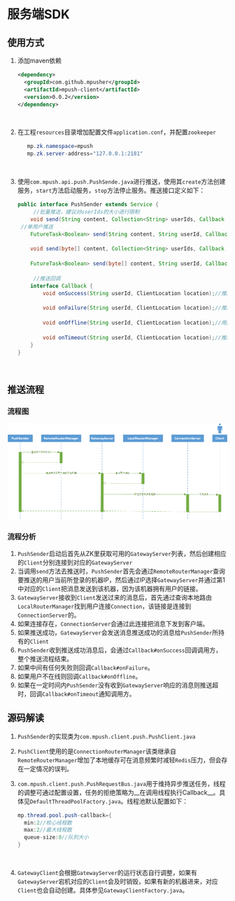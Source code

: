 # 服务端SDK

## 使用方式

1. 添加maven依赖

   ```xml
   <dependency>
     <groupId>com.github.mpusher</groupId>
     <artifactId>mpush-client</artifactId>
     <version>0.0.2</version>
   </dependency>
   ```

   ​

2. 在工程`resources`目录增加配置文件`application.conf`，并配置`zookeeper`

   ```java
      mp.zk.namespace=mpush
      mp.zk.server-address="127.0.0.1:2181"
   ```

   ​

3. 使用`com.mpush.api.push.PushSende.java`进行推送，使用其`create`方法创建服务，`start`方法启动服务，`stop`方法停止服务。推送接口定义如下：

   ```java
   public interface PushSender extends Service {
     	//批量推送，建议对userIds的大小进行限制
       void send(String content, Collection<String> userIds, Callback callback);
   	//单用户推送
       FutureTask<Boolean> send(String content, String userId, Callback callback);

       void send(byte[] content, Collection<String> userIds, Callback callback);

       FutureTask<Boolean> send(byte[] content, String userId, Callback callback);
   	
     	//推送回调
       interface Callback {
           void onSuccess(String userId, ClientLocation location);//推送成功

           void onFailure(String userId, ClientLocation location);//推送失败

           void onOffline(String userId, ClientLocation location);//用户不在线

           void onTimeout(String userId, ClientLocation location);//推送超时
       }
   }
   ```

   ​

## 推送流程

### 流程图

![](MPush接消息推送.png)

### 流程分析

1. `PushSender`启动后首先从ZK里获取可用的`GatewayServer`列表，然后创建相应的`Client`分别连接到对应的`GatewayServer`
2. 当调用`send`方法去推送时，`PushSender`首先会通过`RemoteRouterManager`查询要推送的用户当前所登录的机器IP，然后通过IP选择`GatewayServer`并通过第1中对应的`Client`把消息发送到该机器，因为该机器拥有用户的链接。
3. `GatewayServer`接收到`Client`发送过来的消息后，首先通过查询本地路由`LocalRouterManager`找到用户连接`Connection`，该链接是连接到`ConnectionServer`的。
4. 如果连接存在，`ConnectionServer`会通过此连接把消息下发到客户端。
5. 如果推送成功，`GatewayServer`会发送消息推送成功的消息给`PushSender`所持有的`Client`
6. `PushSender`收到推送成功消息后，会通过`Callback#onSuccess`回调调用方，整个推送流程结束。
7. 如果中间有任何失败则回调`Callback#onFailure`。
8. 如果用户不在线则回调`Callback#onOffline`。
9. 如果在一定时间内`PushSender`没有收到`GatewayServer`响应的消息则推送超时，回调`Callback#onTimeout`通知调用方。

## 源码解读

1. `PushSender`的实现类为`com.mpush.client.push.PushClient.java`

2. `PushClient`使用的是`ConnectionRouterManager`该类继承自`RemoteRouterManager`增加了本地缓存可在消息频繁时减轻`Redis`压力，但会存在一定情况的误判。

3. `com.mpush.client.push.PushRequestBus.java`用于维持异步推送任务，线程的调整可通过配置设置，任务的拒绝策略为__在调用线程执行Callback__。具体见`DefaultThreadPoolFactory.java`。线程池默认配置如下：

   ```java
   mp.thread.pool.push-callback={
     min:2//核心线程数
     max:2//最大线程数
     queue-size:0//队列大小
   }
   ```

   ​

4. `GatewayClient`会根据`GatewayServer`的运行状态自行调整，如果有`GatewayServer`宕机对应的`Client`会及时销毁，如果有新的机器进来，对应`Client`也会自动创建。具体参见`GatewayClientFactory.java`。

   ​